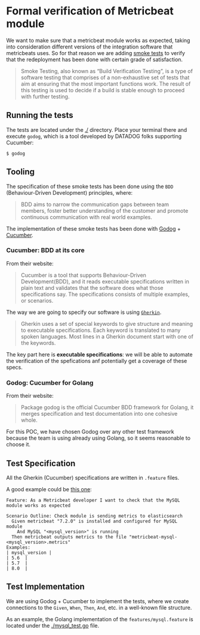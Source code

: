 # Formal verification of Metricbeat module

We want to make sure that a metricbeat module works as expected, taking into
consideration different versions of the integration software that metricbeats uses.
So for that reason we are adding [smoke tests](http://softwaretestingfundamentals.com/smoke-testing/) to verify that the redeployment has been done with certain grade of satisfaction.

>Smoke Testing, also known as “Build Verification Testing”, is a type of software testing that comprises of a non-exhaustive set of tests that aim at ensuring that the most important functions work. The result of this testing is used to decide if a build is stable enough to proceed with further testing.

## Running the tests

The tests are located under the [./](root) directory. Place your terminal there and execute `godog`, which is a tool developed by DATADOG folks supporting Cucumber:

```shell
$ godog
```

## Tooling

The specification of these smoke tests has been done using the `BDD` (Behaviour-Driven Development) principles, where:

>BDD aims to narrow the communication gaps between team members, foster better understanding of the customer and promote continuous communication with real world examples.

The implementation of these smoke tests has been done with [Godog](https://github.com/DATA-DOG/godog) + [Cucumber](https://cucumber.io/).

### Cucumber: BDD at its core

From their website:

>Cucumber is a tool that supports Behaviour-Driven Development(BDD), and it reads executable specifications written in plain text and validates that the software does what those specifications say. The specifications consists of multiple examples, or scenarios.

The way we are going to specify our software is using [`Gherkin`](https://cucumber.io/docs/gherkin/reference/).

>Gherkin uses a set of special keywords to give structure and meaning to executable specifications. Each keyword is translated to many spoken languages. Most lines in a Gherkin document start with one of the keywords.

The key part here is **executable specifications**: we will be able to automate the verification of the spefications anf potentially get a coverage of these specs.

### Godog: Cucumber for Golang

From their website:

>Package godog is the official Cucumber BDD framework for Golang, it merges specification and test documentation into one cohesive whole.

For this POC, we have chosen Godog over any other test framework because the team is using already using Golang, so it seems reasonable to choose it.

## Test Specification

All the Gherkin (Cucumber) specifications are written in `.feature` files.

A good example could be [this one](./features/mysql.feature):

```cucumber
Feature: As a Metricbeat developer I want to check that the MySQL module works as expected

Scenario Outline: Check module is sending metrics to elasticsearch
  Given metricbeat "7.2.0" is installed and configured for MySQL module
    And MySQL "<mysql_version>" is running
  Then metricbeat outputs metrics to the file "metricbeat-mysql-<mysql_version>.metrics"
Examples:
| mysql_version |
| 5.6  |
| 5.7  |
| 8.0  |
```

## Test Implementation

We are using Godog + Cucumber to implement the tests, where we create connections to the `Given`, `When`, `Then`, `And`, etc. in a well-known file structure.

As an example, the Golang implementation of the `features/mysql.feature` is located under the [./mysql_test.go](./mysql_test.go) file.